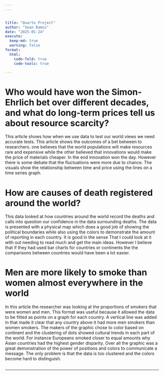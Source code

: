 ```yaml
---
---


title: "Quarto Project"
author: "Sean Ramos"
date: "2025-01-24"
execute:
  keep-md: true
  warning: false
format:
  html:
    code-fold: true
    code-tools: true

---
```


# Who would have won the Simon-Ehrlich bet over different decades, and what do long-term prices tell us about resource scarcity?

This article shows how when we use data to test our world views we need accurate tests. This article shows the outcomes of a bet between to researchers. one believes that the world populations will make resources rare and expensive while the other believed that innovations would make the price of materials cheaper. In the end innovation won the day. However there is some debate that the fluctuations were more due to chance. The visuals show the relationship between time and price using the lines on a time series graph.

# How are causes of death registered around the world?

This data looked at how countries around the world record the deaths and calls into question our confidence in the data surrounding deaths. The data is presented with a physical map which does a good job of showing the political boundaries while also using the colors to demonstrate the amount of reporting in each country. It is good in the sense That I could look at it with out needing to read much and get the main ideas. However I believe that if they had used bar charts for countries or continents the the comparisons between countries would have been a lot easier.

# Men are more likely to smoke than women almost everywhere in the world

In this article the researcher was looking at the proportions of smokers that were women and men. This format was useful because it allowed the data to be fitted as points on a graph for each country. A vertical line was added in that made it clear that any country above it had more men smokers than women smokers. The makers of the graphic chose to color based on continent and the clustering of dots showed cultural trends in each part of the world. For instance Europeans smoked closer to equal amounts why Asian countries had the highest gender disparity. Over all the graphic was a great demonstration of the power of positions and colors to communicate a message. The only problem is that the data is too clustered and the colors become hard to distinguish.

```{}
```

------------------------------------------------------------------------

# 

# 
